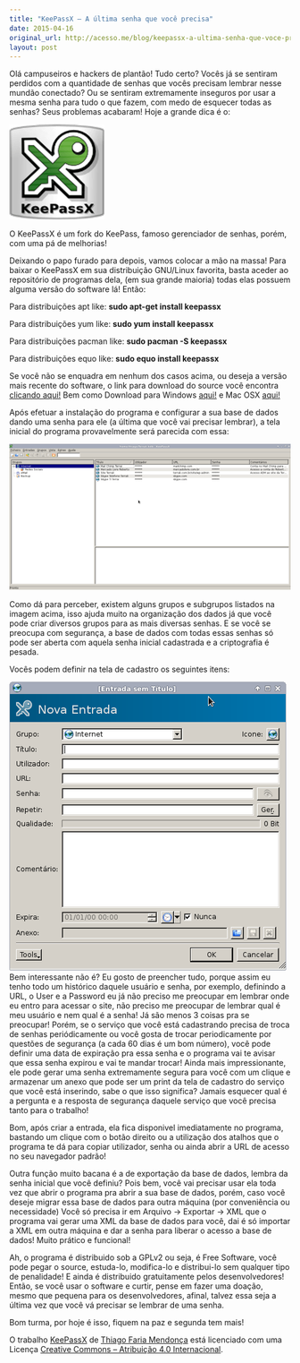 ```yaml
---
title: "KeePassX – A última senha que você precisa"
date: 2015-04-16
original_url: http://acesso.me/blog/keepassx-a-ultima-senha-que-voce-precisa/
layout: post
---
```


Olá campuseiros e hackers de plantão! Tudo certo?
Vocês já se sentiram perdidos com a quantidade de senhas que vocês precisam lembrar nesse mundão conectado? Ou se sentiram extremamente inseguros por usar a mesma senha para tudo o que fazem, com medo de esquecer todas as senhas? Seus problemas acabaram! Hoje a grande dica é o:

[![](/assets/images/kp_logo_main.png)](https://web.archive.org/web/20170112193756/https://www.keepassx.org/)

O KeePassX é um fork do KeePass, famoso gerenciador de senhas, porém, com uma pá de melhorias!

Deixando o papo furado para depois, vamos colocar a mão na massa! Para baixar o KeePassX em sua distribuição GNU/Linux favorita, basta aceder ao repositório de programas dela, (em sua grande maioria) todas elas possuem alguma versão do software lá! Então:

Para distribuições apt like: **sudo apt-get install keepassx**

Para distribuições yum like: **sudo yum install keepassx**

Para distribuições pacman like: **sudo pacman -S keepassx**

Para distribuições equo like:  **sudo equo install keepassx**

Se você não se enquadra em nenhum dos casos acima, ou deseja a versão mais recente do software, o link para download do source você encontra [clicando aqui!](https://web.archive.org/web/20170112193756/https://www.keepassx.org/releases/keepassx-0.4.3.tar.gz) Bem como Download para Windows [aqui!](https://web.archive.org/web/20170112193756/https://www.keepassx.org/releases/KeePassX-0.4.3-win32.zip) e Mac OSX [aqui!](https://web.archive.org/web/20170112193756/https://www.keepassx.org/releases/KeePassX-0.4.3.dmg)

Após efetuar a instalação do programa e configurar a sua base de dados dando uma senha para ele (a última que você vai precisar lembrar), a tela inicial do programa provavelmente será parecida com essa:

[![Captura de tela - 16-04-2015 - 10:56:29](/assets/images/Captura-de-tela-16-04-2015-105629-1024x529.png)](https://web.archive.org/web/20170112193756/https://i2.wp.com/campuseirosclub.com/wp-content/uploads/2015/04/Captura-de-tela-16-04-2015-105629.png)

Como dá para perceber, existem alguns grupos e subgrupos listados na imagem acima, isso ajuda muito na organização dos dados já que você pode criar diversos grupos para as mais diversas senhas. E se você se preocupa com segurança, a base de dados com todas essas senhas só pode ser aberta com aquela senha inicial cadastrada e a criptografia é pesada.

Vocês podem definir na tela de cadastro os seguintes itens:

[![Captura de tela - 16-04-2015 - 10:59:19](/assets/images/Captura-de-tela-16-04-2015-105919.png)](https://web.archive.org/web/20170112193756/https://i2.wp.com/campuseirosclub.com/wp-content/uploads/2015/04/Captura-de-tela-16-04-2015-105919.png)Bem interessante não é? Eu gosto de preencher tudo, porque assim eu tenho todo um histórico daquele usuário e senha, por exemplo, definindo a URL, o User e a Password eu já não preciso me preocupar em lembrar onde eu entro para acessar o site, não preciso me preocupar de lembrar qual é meu usuário e nem qual é a senha! Já são menos 3 coisas pra se preocupar! Porém, se o serviço que você está cadastrando precisa de troca de senhas periódicamente ou você gosta de trocar periodicamente por questões de segurança (a cada 60 dias é um bom número), você pode definir uma data de expiração pra essa senha e o programa vai te avisar que essa senha expirou e vai te mandar trocar! Ainda mais impressionante, ele pode gerar uma senha extremamente segura para você com um clique e armazenar um anexo que pode ser um print da tela de cadastro do serviço que você está inserindo, sabe o que isso significa? Jamais esquecer qual é a pergunta e a resposta de segurança daquele serviço que você precisa tanto para o trabalho!

Bom, após criar a entrada, ela fica disponivel imediatamente no programa, bastando um clique com o botão direito ou a utilização dos atalhos que o programa te dá para copiar utilizador, senha ou ainda abrir a URL de acesso no seu navegador padrão!

Outra função muito bacana é a de exportação da base de dados, lembra da senha inicial que você definiu? Pois bem, você vai precisar usar ela toda vez que abrir o programa pra abrir a sua base de dados, porém, caso você deseje migrar essa base de dados para outra máquina (por conveniência ou necessidade) Você só precisa ir em Arquivo -> Exportar -> XML que o programa vai gerar uma XML da base de dados para você, dai é só importar a XML em outra máquina e dar a senha para liberar o acesso a base de dados! Muito prático e funcional!

Ah, o programa é distribuido sob a GPLv2 ou seja, é Free Software, você pode pegar o source, estuda-lo, modifica-lo e distribui-lo sem qualquer tipo de penalidade! E ainda é distribuido gratuitamente pelos desenvolvedores! Então, se você usar o software e curtir, pense em fazer uma doação, mesmo que pequena para os desenvolvedores, afinal, talvez essa seja a última vez que você vá precisar se lembrar de uma senha.

Bom turma, por hoje é isso, fiquem na paz e segunda tem mais!

O trabalho [KeePassX](//web.archive.org/web/20170112193756/http://campuseirosclub.com/keepassx/) de [Thiago Faria Mendonça](https://web.archive.org/web/20170112193756/http://acesso.me/acesso/) está licenciado com uma Licença [Creative Commons – Atribuição 4.0 Internacional](https://web.archive.org/web/20170112193756/https://creativecommons.org/licenses/by/4.0/).